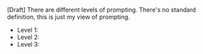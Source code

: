 [Draft] There are different levels of prompting. There's no standard definition, this is just my view of prompting.

- Level 1:
- Level 2:
- Level 3:
